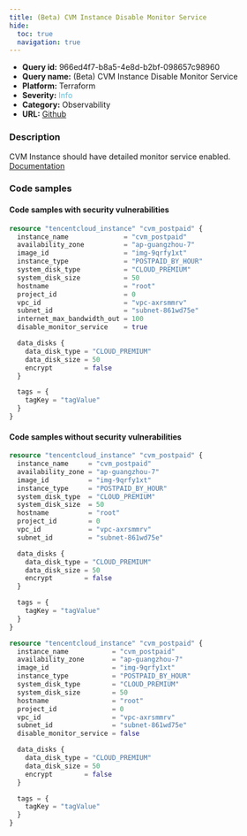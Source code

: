 ```yaml
---
title: (Beta) CVM Instance Disable Monitor Service
hide:
  toc: true
  navigation: true
---
```


<style>
  .highlight .hll {
    background-color: #ff171742;
  }
  .md-content {
    max-width: 1100px;
    margin: 0 auto;
  }
</style>

-   **Query id:** 966ed4f7-b8a5-4e8d-b2bf-098657c98960
-   **Query name:** (Beta) CVM Instance Disable Monitor Service
-   **Platform:** Terraform
-   **Severity:** <span style="color:#5bc0de">Info</span>
-   **Category:** Observability
-   **URL:** [Github](https://github.com/Checkmarx/kics/tree/master/assets/queries/terraform/tencentcloud/cvm_instance_disable_monitor_service)

### Description
CVM Instance should have detailed monitor service enabled.<br>
[Documentation](https://registry.terraform.io/providers/tencentcloudstack/tencentcloud/latest/docs/resources/instance#disable_monitor_service)

### Code samples
#### Code samples with security vulnerabilities
```tf title="Positive test num. 1 - tf file" hl_lines="13"
resource "tencentcloud_instance" "cvm_postpaid" {
  instance_name              = "cvm_postpaid"
  availability_zone          = "ap-guangzhou-7"
  image_id                   = "img-9qrfy1xt"
  instance_type              = "POSTPAID_BY_HOUR"
  system_disk_type           = "CLOUD_PREMIUM"
  system_disk_size           = 50
  hostname                   = "root"
  project_id                 = 0
  vpc_id                     = "vpc-axrsmmrv"
  subnet_id                  = "subnet-861wd75e"
  internet_max_bandwidth_out = 100
  disable_monitor_service    = true

  data_disks {
    data_disk_type = "CLOUD_PREMIUM"
    data_disk_size = 50
    encrypt        = false
  }

  tags = {
    tagKey = "tagValue"
  }
}

```


#### Code samples without security vulnerabilities
```tf title="Negative test num. 1 - tf file"
resource "tencentcloud_instance" "cvm_postpaid" {
  instance_name     = "cvm_postpaid"
  availability_zone = "ap-guangzhou-7"
  image_id          = "img-9qrfy1xt"
  instance_type     = "POSTPAID_BY_HOUR"
  system_disk_type  = "CLOUD_PREMIUM"
  system_disk_size  = 50
  hostname          = "root"
  project_id        = 0
  vpc_id            = "vpc-axrsmmrv"
  subnet_id         = "subnet-861wd75e"

  data_disks {
    data_disk_type = "CLOUD_PREMIUM"
    data_disk_size = 50
    encrypt        = false
  }

  tags = {
    tagKey = "tagValue"
  }
}

```
```tf title="Negative test num. 2 - tf file"
resource "tencentcloud_instance" "cvm_postpaid" {
  instance_name           = "cvm_postpaid"
  availability_zone       = "ap-guangzhou-7"
  image_id                = "img-9qrfy1xt"
  instance_type           = "POSTPAID_BY_HOUR"
  system_disk_type        = "CLOUD_PREMIUM"
  system_disk_size        = 50
  hostname                = "root"
  project_id              = 0
  vpc_id                  = "vpc-axrsmmrv"
  subnet_id               = "subnet-861wd75e"
  disable_monitor_service = false

  data_disks {
    data_disk_type = "CLOUD_PREMIUM"
    data_disk_size = 50
    encrypt        = false
  }

  tags = {
    tagKey = "tagValue"
  }
}

```
